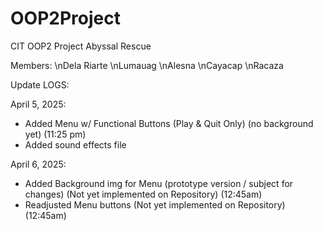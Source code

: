 # OOP2Project
CIT OOP2 Project 
Abyssal Rescue

Members:
\nDela Riarte
\nLumauag
\nAlesna
\nCayacap
\nRacaza

Update LOGS:

April 5, 2025:
- Added Menu w/ Functional Buttons (Play & Quit Only) (no background yet) (11:25 pm)
- Added sound effects file

April 6, 2025:
- Added Background img for Menu (prototype version / subject for changes) (Not yet implemented on Repository) (12:45am)
- Readjusted Menu buttons (Not yet implemented on Repository) (12:45am)
